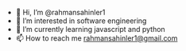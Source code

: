 - 👋 Hi, I’m @rahmansahinler1
- 👀 I’m interested in software engineering
- 🌱 I’m currently learning javascript and python
- 📫 How to reach me rahmansahinler1@gmail.com

<!---
rahmansahinler1/rahmansahinler1 is a ✨ special ✨ repository because its `README.md` (this file) appears on your GitHub profile.
You can click the Preview link to take a look at your changes.
--->
